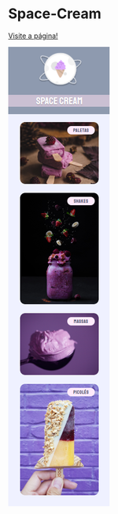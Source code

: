 # Space-Cream

<a href="https://codepen.io/lucasmoraesdev/pen/yLEMjPP">Visite a página!</a>

<img src="Screenshot_20221110_173739.png">

